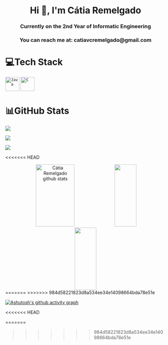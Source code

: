 
<h1 align="center">Hi 👋, I'm Cátia Remelgado</h1>
<h3 align="center">Currently on the 2nd Year of Informatic Engineering</h3>
<h3 align="center">You can reach me at: catiavcremelgado@gmail.com</h3>


# 💻Tech Stack
<div align="">
	<code><img height="44" src="https://user-images.githubusercontent.com/25181517/117201156-9a724800-adec-11eb-9a9d-3cd0f67da4bc.png" alt="Java" title="Java" /></code>
	<code><img height="44" src="https://user-images.githubusercontent.com/25181517/192106070-46255bcf-65e6-4c6b-a296-bf8d0d8fb2a7.png" alt="C" title="C" /></code>
</div>


# 📊GitHub Stats
![](https://github-readme-stats.vercel.app/api?username=catiaremelgado&theme=discord_old_blurple&include_all_commits=true&count_private=true&show_icons=true&hide_border=true) <br/>

![](https://github-readme-streak-stats.herokuapp.com/?user=catiaremelgado&theme=discord_old_blurple&count_private=true&bg_color=0d1117)<br/>

![](https://github-readme-stats.vercel.app/api/top-langs/?username=catiaremelgado&theme=discord_old_blurple&include_all_commits=true&count_private=true&layout=compact)


<!--
Websites for the icon languages
https://marwin1991.github.io/profile-technology-icons/
-->
<<<<<<< HEAD
<div align="center">  
  <img width="49%" height="195px" src="https://github-readme-stats.vercel.app/api?username=catiaremelgado&theme=discord_old_blurple&include_all_commits=true&count_private=true&show_icons=true&hide_border=true&bg_color=0d1117" alt="Cátia Remelgado github stats" /> 
  <img width="37%" height="195px" src="https://github-readme-stats.vercel.app/api/top-langs/?username=catiaremelgado&theme=discord_old_blurple&include_all_commits=true&count_private=true&layout=compact&hide_border=true&bg_color=0d1117" /> 
  
  <img width="37%" height="195px" src="https://github-readme-streak-stats.herokuapp.com/?user=catiaremelgado&theme=discord_old_blurple&count_private=true&bg_color=0d1117&hide_border=true" /> 
</div>
=======
>>>>>>> 984d58221823d8a534ee34e14098664bda78e51e

[![Ashutosh's github activity graph](https://github-readme-activity-graph.cyclic.app/graph?username=catiaremelgado&bg_color=0d1117&color=7289DA&line=7289DA&point=7289DA&area=true&hide_border=true)](https://github.com/ashutosh00710/github-readme-activity-graph)


<<<<<<< HEAD
 
=======
 
>>>>>>> 984d58221823d8a534ee34e14098664bda78e51e
